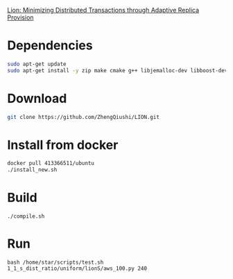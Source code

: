 [Lion: Minimizing Distributed Transactions through
Adaptive Replica Provision](https://anonymous.4open.science/r/LION-EXTENED-2024/LION-ICDE24-EXTENDED.pdf)


# Dependencies

```sh
sudo apt-get update
sudo apt-get install -y zip make cmake g++ libjemalloc-dev libboost-dev libgoogle-glog-dev
```

# Download

```sh
git clone https://github.com/ZhengQiushi/LION.git
```

# Install from docker
```sh
docker pull 413366511/ubuntu
./install_new.sh
```

# Build

```
./compile.sh
```

# Run
```
bash /home/star/scripts/test.sh 1_1_s_dist_ratio/uniform/lionS/aws_100.py 240
```
